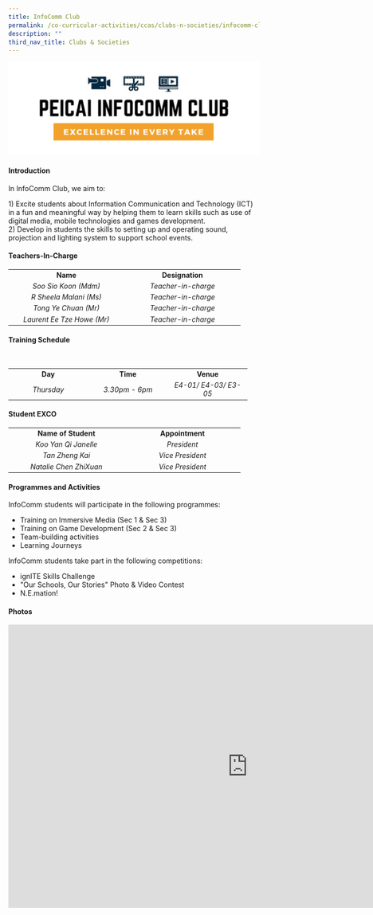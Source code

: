```yaml
---
title: InfoComm Club
permalink: /co-curricular-activities/ccas/clubs-n-societies/infocomm-club-1
description: ""
third_nav_title: Clubs & Societies
---
```

<img src="/images/info1.png">
<div>
<h4><strong>Introduction</strong></h4>
<div>
<p>In InfoComm Club, we aim to:</p>
<p>1) Excite students about Information Communication and Technology (ICT) in a fun and meaningful way by helping them to learn skills such as use of digital media, mobile technologies and games development.<br />2) Develop in students the skills to setting up and operating sound, projection and lighting system to support school events.</p>
</div>
</div>
<div>
<h4><strong>Teachers-In-Charge</strong></h4>
<div>
<table width="439">
<tbody>
<tr>
<td style="text-align: center;" width="219"><strong>Name</strong></td>
<td style="text-align: center;" width="219"><strong>Designation</strong></td>
</tr>
<tr>
<td style="text-align: center;" width="219"><em>Soo Sio Koon (Mdm)</em></td>
<td style="text-align: center;" width="219"><em>Teacher-in-charge</em></td>
</tr>
<tr>
<td style="text-align: center;" width="219"><em>R Sheela Malani (Ms)</em></td>
<td style="text-align: center;" width="219"><em>Teacher-in-charge</em></td>
</tr>
<tr>
<td style="text-align: center;" width="219"><em>Tong Ye Chuan (Mr)</em></td>
<td style="text-align: center;" width="219"><em>Teacher-in-charge</em></td>
</tr>
<tr>
<td style="text-align: center;" width="219"><em>Laurent Ee Tze Howe (Mr)</em></td>
<td style="text-align: center;" width="219"><em>Teacher-in-charge</em></td>
</tr>
</tbody>
</table>
</div>
</div>
<div>
<h4><strong>Training Schedule</strong></h4>
<div><br />
<table width="439">
<tbody>
<tr>
<td style="text-align: center;" width="146"><strong>Day</strong></td>
<td style="text-align: center;" width="146"><strong>Time</strong></td>
<td style="text-align: center;" width="146"><strong>Venue</strong></td>
</tr>
<tr>
<td style="text-align: center;" width="146"><em>Thursday</em></td>
<td style="text-align: center;" width="146"><em>3.30pm - 6pm</em></td>
<td style="text-align: center;" width="146"><em>E4-01/ E4-03/ E3-05</em></td>
</tr>
</tbody>
</table>
</div>
</div>
<div>
<h4><strong>Student EXCO</strong></h4>
<div>
<table width="439">
<tbody>
<tr>
<td style="text-align: center;" width="219"><strong>Name of Student</strong></td>
<td style="text-align: center;" width="219"><strong>Appointment</strong></td>
</tr>
<tr>
<td style="text-align: center;" width="219"><em>Koo Yan Qi Janelle</em></td>
<td style="text-align: center;" width="219"><em>President</em></td>
</tr>
<tr>
<td style="text-align: center;" width="219"><em>Tan Zheng Kai</em></td>
<td style="text-align: center;" width="219"><em>Vice President</em></td>
</tr>
<tr>
<td style="text-align: center;" width="219"><em>Natalie Chen ZhiXuan</em></td>
<td style="text-align: center;" width="219"><em>Vice President</em></td>
</tr>
</tbody>
</table>
</div>
</div>
<div>
<h4><strong>Programmes and Activities</strong></h4>
<div>
<p>InfoComm students will participate in the following programmes:</p>
<ul>
<li>Training on Immersive Media (Sec 1 &amp; Sec 3)</li>
<li>Training on Game Development (Sec 2 &amp; Sec 3)</li>
<li>Team-building activities</li>
<li>Learning Journeys</li>
</ul>
<p>InfoComm students take part in the following competitions:</p>
<ul>
<li>ignITE Skills Challenge</li>
<li>"Our Schools, Our Stories" Photo &amp; Video Contest</li>
<li>N.E.mation!</li>
</ul>
<h4><strong>Photos</strong></h4>
<iframe src="https://docs.google.com/presentation/d/e/2PACX-1vQCKicQkELWeF_qyrombukjvYLq_WiXb--66iQ-ey8uynoUwBy3ubpffWzvVAQRQZqtHUQR0edADv1C/embed?start=false&loop=false&delayms=5000" frameborder="0" width="960" height="569" allowfullscreen="true"></iframe>